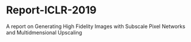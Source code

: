 # Report-ICLR-2019
A report on Generating High Fidelity Images with Subscale Pixel Networks and Multidmensional Upscaling
